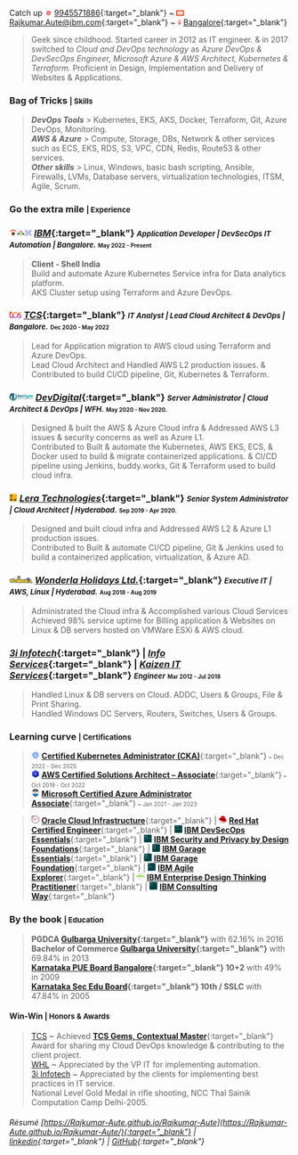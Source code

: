 <!--- <abbr title="click here for the most recent résumé. For more details on the specific area, click on the below hyperlinks.">[<font size="1">&uarr;&uarr; latest résumé | https://Rajkumar-Aute.github.io/Rajkumar-Aute </font>](https://Rajkumar-Aute.github.io/Rajkumar-Aute/){:target="_blank"}</abbr> <font size="0">(Looking for job in Hyderabad, on Cloud based Kubernetes, EKS)</font> --->
Catch up <img width="" height="10" src="./image/other/call.gif"> [9945571886](https://wa.me/+919945571886){:target="_blank"} ~
<img width="" height="10" src="./image/other/email.gif"> [Rajkumar.Aute@ibm.com](mailto:Rajkumar.Aute@ibm.com){:target="_blank"} ~
<img width="" height="10" src="./image/other/location.gif"> [Bangalore](https://en.wikipedia.org/wiki/Bangalore){:target="_blank"}

> Geek since childhood. Started career in 2012 as IT engineer. & in 2017 switched to _Cloud and DevOps technology_ as _Azure DevOps & DevSecOps Engineer, Microsoft Azure & AWS Architect, Kubernetes & Terraform._ Proficient in Design, Implementation and Delivery of Websites & Applications.

### Bag of Tricks <font size="2.8">| Skills</font>
> ___DevOps Tools___ > Kubernetes, EKS, AKS, Docker, Terraform, Git, Azure DevOps, Monitoring.  
___AWS  & Azure___ > Compute, Storage, DBs, Network & other services such as ECS, EKS, RDS, S3, VPC, CDN, Redis, Route53 & other services.  
___Other skills___ > Linux, Windows, basic bash scripting, Ansible, Firewalls, LVMs, Database servers, virtualization technologies, ITSM, Agile, Scrum.

### Go the extra mile <font size="2.8">| Experience</font>
### <img width="" height="14" src="./image/org/ibm.png"> [_IBM_](https://www.ibm.com){:target="_blank"} _<font size="2">Application Developer | DevSecOps IT Automation | Bangalore.</font>_ <font size="1">May 2022 - Present</font>
> **Client - Shell India**  
Build and automate Azure Kubernetes Service infra for Data analytics platform.  
AKS Cluster setup using Terraform and Azure DevOps.

### <img width="" height="14" src="./image/org/tcs.png"> [_TCS_](http://www.tcs.com){:target="_blank"} _<font size="2">IT Analyst | Lead Cloud Architect & DevOps | Bangalore.</font>_ <font size="1">Dec 2020 - May 2022</font>  
> Lead for Application migration to AWS cloud using Terraform and Azure DevOps.  
Lead Cloud Architect and Handled AWS L2 production issues. & Contributed to build CI/CD pipeline, Git, Kubernetes & Terraform.

### <img width="" height="14" src="./image/org/devdigital.jpg"> [_DevDigital_](http://www.devdigital.com){:target="_blank"} _<font size="2"> Server Administrator | Cloud Architect & DevOps | WFH.</font>_ <font size="1">May 2020 - Nov 2020.</font>  
> Designed & built the AWS & Azure Cloud infra & Addressed AWS L3 issues & security concerns as well as Azure L1.  
Contributed to Built & automate the Kubernetes, AWS EKS, ECS, & Docker used to build & migrate containerized applications. & CI/CD pipeline using  Jenkins, buddy.works, Git & Terraform used to build cloud infra.  

### <img width="" height="14" src="./image/org/lera.png"> [_Lera Technologies_](http://www.lera.us){:target="_blank"} _<font size="2">Senior System Administrator | Cloud Architect | Hyderabad.</font>_ <font size="1">Sep 2019 - Apr 2020.</font>  
> Designed and built cloud infra and Addressed AWS L2 & Azure L1 production issues.  
Contributed to Built & automate CI/CD pipeline, Git & Jenkins used to build a containerized application, virtualization, & Azure AD.

### <img width="" height="14" src="./image/org/wla.png"> [_Wonderla Holidays Ltd._](http://www.wonderla.com){:target="_blank"} _<font size="2">Executive IT | AWS, Linux | Hyderabad.</font>_ <font size="1">Aug 2018 - Aug 2019</font>
> Administrated the Cloud infra & Accomplished various Cloud Services  
Achieved 98% service uptime for Billing application & Websites on Linux & DB servers hosted on VMWare ESXi & AWS cloud.

### <!--- <img width="" height="18" src="./image/org/3i.png"> --->[_3i Infotech_](http://www.3i-infotech.com){:target="_blank"} _<font size="2"> <!---Engineer | AWS, Linux | Hyderabad.---></font>_ <font size="1"> <!---Mar 2015 - Jul 2018 ---></font> | <!--- <img width="" height="20" src="./image/org/infoservice.jpg"> ---> [_Info Services_](http://ibmesp.com){:target="_blank"}<!---_<font size="2"> Support Engineer | Windows,Network | Clients-MAFIL</font>_ <font size="1">Aug 2014 - Mar 2015.</font> <font size="1"> </font>---> | <!--- <img width="" height="15" src="./image/org/kaizen.png"> ---> [_Kaizen IT Services_](https://www.linkedin.com/company/kaizen-it-services-pvt.-ltd./){:target="_blank"} _<font size="2"> Engineer</font>_ <font size="1">Mar 2012 - <!---Mar 2012 - July 2014---> Jul 2018</font> <font size="1"> </font>  
> Handled Linux & DB servers on Cloud. ADDC, Users & Groups, File & Print Sharing.  
Handled Windows DC Servers, Routers, Switches, Users & Groups.

### Learning curve <font size="2.8">| Certifications</font>
> <img width="" height="14" src="./image/cert/cka.svg"> [**Certified Kubernetes Administrator (CKA)**](https://www.credly.com/badges/0dee1521-344c-4602-8f7a-a59983613b8b/public_url){:target="_blank"}<font size="1"> ~ Dec 2022 - Dec 2025</font>  
<img width="" height="14" src="./image/cert/AWS_Architect_Associate.png"> [**AWS Certified Solutions Architect – Associate**](https://www.credly.com/badges/950ba75b-a8e7-4439-836f-d376c0427560?source=linked_in_profile){:target="_blank"}<font size="1"> ~ Oct 2019 - Oct 2022</font>  
<img width="" height="14" src="./image/cert/azure-administrator-associate.png"> [**Microsoft Certified Azure Administrator Associate**](https://www.credly.com/badges/0ca6c8a7-e631-4a79-8270-bc94404d1705?source=linked_in_profile){:target="_blank"}<font size="1"> ~ Jan 2021 - Jan 2023</font>  

><img width="" height="14" src="./image/cert/oracle.jpg"> [**Oracle Cloud Infrastructure**](https://www.credly.com/badges/93d0e186-5352-44bb-9d57-8400d5dd14aa?source=linked_in_profile){:target="_blank"}<!---<font size="1"> ~ Apr 2020 - Oct 2021</font>---> | 
<img width="" height="14" src="./image/cert/redhat.png"> [**Red Hat Certified Engineer**](https://rhtapps.redhat.com/verify?certId=180-084-022){:target="_blank"}<!--- <font size="1"> ~ Jul 2018 - Jul 2021</font> ---> | 
<img width="" height="14" src="./image/cert/DevSecOps-Essentials.png"> [**IBM DevSecOps Essentials**](https://www.credly.com/badges/e19cb742-c05c-40d8-9d2e-979a92a4fedb/public_url){:target="_blank"} | 
<img width="" height="14" src="./image/cert/Security-_-Privacy-by-Design-Foundational.png"> [**IBM Security and Privacy by Design Foundations**](https://www.credly.com/badges/9d566f46-fdc4-4c49-ab6b-270e54da0768/public_url){:target="_blank"} | 
<img width="" height="14" src="./image/cert/IBM_Garage_Essentials.png"> [**IBM Garage Essentials**](https://www.credly.com/badges/07bcd366-73cc-48a3-be98-d7be94a50c73/public_url){:target="_blank"} | 
<img width="" height="14" src="./image/cert/IBM_Garage_Foundation.png"> [**IBM Garage Foundation**](https://www.credly.com/badges/32e585fc-aa8f-4113-95f4-e520f5e7d0bf/public_url){:target="_blank"} | 
<img width="" height="14" src="./image/cert/IBM-Agile-Explorer.png"> [**IBM Agile Explorer**](https://www.credly.com/badges/c3e6edb8-0874-4a87-8013-b8858b78f153/public_url){:target="_blank"} | 
<img width="" height="14" src="./image/cert/Badges_v8-07_Practitioner.png"> [**IBM Enterprise Design Thinking Practitioner**](https://www.credly.com/badges/9f172c65-e442-43be-b2cb-d07f22c28395/public_url){:target="_blank"} | 
<img width="" height="14" src="./image/cert/IBM_Consulting_Way.png"> [**IBM Consulting Way**](https://www.credly.com/badges/22a02dc8-4977-4212-866a-4ad290c72438/public_url){:target="_blank"}  

### By the book <font size="2.8">| Education</font>
>**PGDCA [Gulbarga University](https://www.gug.ac.in/){:target="_blank"}** with 62.16% in 2016  
**Bachelor of Commerce [Gulbarga University](https://www.gug.ac.in/){:target="_blank"}** with 69.84% in 2013  
**[Karnataka PUE Board Bangalore](https://pue.karnataka.gov.in){:target="_blank"} 10+2** with 49% in 2009  
**[Karnataka Sec Edu Board](https://sslc.karnataka.gov.in/){:target="_blank"} 10th / SSLC** with 47.84% in 2005

#### Win-Win <font size="2">| Honors & Awards</font>
>[TCS](http://www.tcs.com) ~ Achieved [__TCS Gems, Contextual Master__](https://www.tcs.com/tcs-way/contextual-knowledge-mastery-tcs-client-growth){:target="_blank"} Award for sharing my Cloud DevOps knowledge & contributing to the client project.  
[WHL](http://www.wonderla.com) ~ Appreciated by the VP IT for implementing automation.  
[3i Infotech](http://www.3i-infotech.com) ~ Appreciated by the clients for implementing best practices in IT service.  
National Level Gold Medal in rifle shooting, NCC Thal Sainik Computation Camp Delhi-2005.

###### Résumé [https://Rajkumar-Aute.github.io/Rajkumar-Aute](https://Rajkumar-Aute.github.io/Rajkumar-Aute/){:target="_blank"} | [linkedin](https://www.linkedin.com/in/RajkumarAute/){:target="_blank"} | [GitHub](https://github.com/Rajkumar-Aute){:target="_blank"}